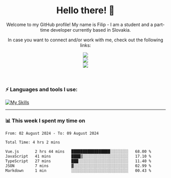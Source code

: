 <h1 align="center">  Hello there! 👋</h1>

<p align="center">Welcome to my GitHub profile! My name is Filip - I am a student and a part-time developer currently based in Slovakia.</p>
<p align="center">In case you want to connect and/or work with me, check out the following links: </p>
<div align="center">
<a href="https://www.linkedin.com/in/filip-sipos-7566b5309/">
  <img src="https://img.shields.io/badge/LinkedIn-0077B5?style=for-the-badge&logo=linkedin&logoColor=white"></img>
</a>
</br>
<a href="https://filipsipos.netlify.app">
  <img src="https://img.shields.io/badge/website-000000?style=for-the-badge&logo=About.me&logoColor=white"></img>
</a>
</br>
<a href="mailto:filip.sipos@student.leaf.academy">
  <img src="https://img.shields.io/badge/Gmail-D14836?style=for-the-badge&logo=gmail&logoColor=white"></img>
</a>
</div>

</br>
</br>

### ⚡ Languages and tools I use:

[![My Skills](https://skillicons.dev/icons?i=html,css,tailwind,js,ts,vue,react,nodejs,firebase,azure,git,postman,figma&theme=dark)](https://skillicons.dev)

---

### 📊 This week I spent my time on</h3>

<!--START_SECTION:waka-->

```txt
From: 02 August 2024 - To: 09 August 2024

Total Time: 4 hrs 2 mins

Vue.js       2 hrs 44 mins   █████████████████░░░░░░░░   68.00 %
JavaScript   41 mins         ████▒░░░░░░░░░░░░░░░░░░░░   17.10 %
TypeScript   27 mins         ███░░░░░░░░░░░░░░░░░░░░░░   11.40 %
JSON         7 mins          ▓░░░░░░░░░░░░░░░░░░░░░░░░   02.99 %
Markdown     1 min           ░░░░░░░░░░░░░░░░░░░░░░░░░   00.43 %
```

<!--END_SECTION:waka-->
